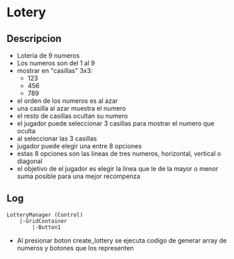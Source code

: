 # Lotery

## Descripcion
- Loteria de 9 numeros
- Los numeros son del 1 al 9
- mostrar en "casillas" 3x3:
    - 123
    - 456
    - 789
- el orden de los numeros es al azar
- una casilla al azar muestra el numero
- el resto de casillas ocultan su numero
- el jugador puede seleccionar 3 casillas para mostrar el numero que oculta
- al seleccionar las 3 casillas
- jugador puede elegir una entre 8 opciones
- estas 8 opciones son las lineas de tres numeros, horizontal, vertical o diagonal
- el objetivo de el jugador es elegir la linea que le de la mayor o menor suma posible para una mejor recompenza

## Log
    LotteryManager (Control)
        |-GridContainer
            |-Button1


- Al presionar boton create_lottery se ejecuta codigo de generar array de numeros y botones que los representen